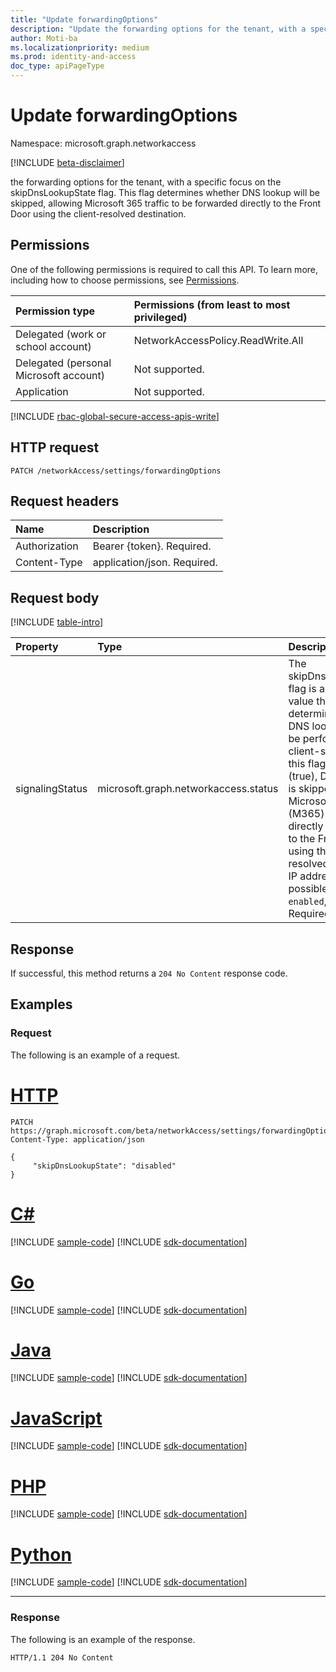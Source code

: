 ```yaml
---
title: "Update forwardingOptions"
description: "Update the forwarding options for the tenant, with a specific focus on the skipDnsLookupState flag. This flag determines whether DNS lookup will be skipped, allowing Microsoft 365 traffic to be forwarded directly to the Front Door using the client-resolved destination."
author: Moti-ba
ms.localizationpriority: medium
ms.prod: identity-and-access
doc_type: apiPageType
---
```


# Update forwardingOptions
Namespace: microsoft.graph.networkaccess

[!INCLUDE [beta-disclaimer](../../includes/beta-disclaimer.md)]

the forwarding options for the tenant, with a specific focus on the skipDnsLookupState flag. This flag determines whether DNS lookup will be skipped, allowing Microsoft 365 traffic to be forwarded directly to the Front Door using the client-resolved destination.

## Permissions
One of the following permissions is required to call this API. To learn more, including how to choose permissions, see [Permissions](/graph/permissions-reference).

|Permission type|Permissions (from least to most privileged)|
|:---|:---|
|Delegated (work or school account)|NetworkAccessPolicy.ReadWrite.All|
|Delegated (personal Microsoft account)|Not supported.|
|Application|Not supported.|

[!INCLUDE [rbac-global-secure-access-apis-write](../includes/rbac-for-apis/rbac-global-secure-access-apis-write.md)]

## HTTP request

<!-- {
  "blockType": "ignored"
}
-->
``` http
PATCH /networkAccess/settings/forwardingOptions
```

## Request headers
|Name|Description|
|:---|:---|
|Authorization|Bearer {token}. Required.|
|Content-Type|application/json. Required.|

## Request body
[!INCLUDE [table-intro](../../includes/update-property-table-intro.md)]


|Property|Type|Description|
|:---|:---|:---|
|signalingStatus|microsoft.graph.networkaccess.status|The skipDnsLookupState flag is a boolean value that determines whether DNS lookup should be performed at the client-side. When this flag is enabled (true), DNS lookup is skipped, and Microsoft 365 (M365) traffic is directly forwarded to the Front Door using the client-resolved destination IP address. The possible values are: `enabled`, `disabled`. Required.|



## Response

If successful, this method returns a `204 No Content` response code.

## Examples

### Request
The following is an example of a request.
# [HTTP](#tab/http)
<!-- {
  "blockType": "request",
  "name": "update_forwardingoptions"
}
-->
``` http
PATCH https://graph.microsoft.com/beta/networkAccess/settings/forwardingOptions
Content-Type: application/json

{
     "skipDnsLookupState": "disabled"
}
```

# [C#](#tab/csharp)
[!INCLUDE [sample-code](../includes/snippets/csharp/update-forwardingoptions-csharp-snippets.md)]
[!INCLUDE [sdk-documentation](../includes/snippets/snippets-sdk-documentation-link.md)]

# [Go](#tab/go)
[!INCLUDE [sample-code](../includes/snippets/go/update-forwardingoptions-go-snippets.md)]
[!INCLUDE [sdk-documentation](../includes/snippets/snippets-sdk-documentation-link.md)]

# [Java](#tab/java)
[!INCLUDE [sample-code](../includes/snippets/java/update-forwardingoptions-java-snippets.md)]
[!INCLUDE [sdk-documentation](../includes/snippets/snippets-sdk-documentation-link.md)]

# [JavaScript](#tab/javascript)
[!INCLUDE [sample-code](../includes/snippets/javascript/update-forwardingoptions-javascript-snippets.md)]
[!INCLUDE [sdk-documentation](../includes/snippets/snippets-sdk-documentation-link.md)]

# [PHP](#tab/php)
[!INCLUDE [sample-code](../includes/snippets/php/update-forwardingoptions-php-snippets.md)]
[!INCLUDE [sdk-documentation](../includes/snippets/snippets-sdk-documentation-link.md)]

# [Python](#tab/python)
[!INCLUDE [sample-code](../includes/snippets/python/update-forwardingoptions-python-snippets.md)]
[!INCLUDE [sdk-documentation](../includes/snippets/snippets-sdk-documentation-link.md)]

---

### Response
The following is an example of the response.
<!-- {
  "blockType": "response",
  "truncated": true
}
-->
``` http
HTTP/1.1 204 No Content
```
